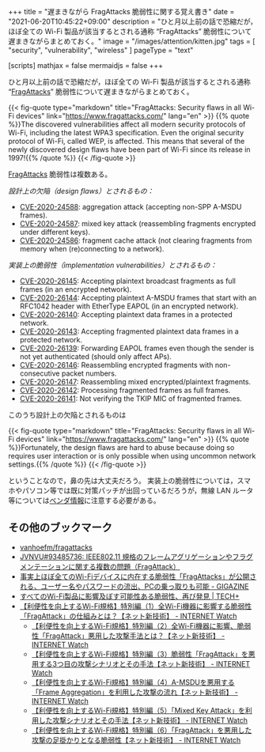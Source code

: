 +++
title = "遅まきながら FragAttacks 脆弱性に関する覚え書き"
date =  "2021-06-20T10:45:22+09:00"
description = "ひと月以上前の話で恐縮だが，ほぼ全ての Wi-Fi 製品が該当するとされる通称 “FragAttacks” 脆弱性について遅まきながらまとめておく。"
image = "/images/attention/kitten.jpg"
tags = [ "security", "vulnerability", "wireless" ]
pageType = "text"

[scripts]
  mathjax = false
  mermaidjs = false
+++

ひと月以上前の話で恐縮だが，ほぼ全ての Wi-Fi 製品が該当するとされる通称 “[FragAttacks]” 脆弱性について遅まきながらまとめておく。

{{< fig-quote type="markdown" title="FragAttacks: Security flaws in all Wi-Fi devices" link="https://www.fragattacks.com/" lang="en" >}}
{{% quote %}}The discovered vulnerabilities affect all modern security protocols of Wi-Fi, including the latest WPA3 specification. Even the original security protocol of Wi-Fi, called WEP, is affected. This means that several of the newly discovered design flaws have been part of Wi-Fi since its release in 1997!{{% /quote %}}
{{< /fig-quote >}}

[FragAttacks] 脆弱性は複数ある。

*設計上の欠陥（design flaws）とされるもの：*

- [CVE-2020-24588](https://nvd.nist.gov/vuln/detail/CVE-2020-24588): aggregation attack (accepting non-SPP A-MSDU frames).
- [CVE-2020-24587](https://nvd.nist.gov/vuln/detail/CVE-2020-24587): mixed key attack (reassembling fragments encrypted under different keys).
- [CVE-2020-24586](https://nvd.nist.gov/vuln/detail/CVE-2020-24586): fragment cache attack (not clearing fragments from memory when (re)connecting to a network).

*実装上の脆弱性（implementation vulnerabilities）とされるもの：*

- [CVE-2020-26145](https://nvd.nist.gov/vuln/detail/CVE-2020-26145): Accepting plaintext broadcast fragments as full frames (in an encrypted network).
- [CVE-2020-26144](https://nvd.nist.gov/vuln/detail/CVE-2020-26144): Accepting plaintext A-MSDU frames that start with an RFC1042 header with EtherType EAPOL (in an encrypted network).
- [CVE-2020-26140](https://nvd.nist.gov/vuln/detail/CVE-2020-26140): Accepting plaintext data frames in a protected network.
- [CVE-2020-26143](https://nvd.nist.gov/vuln/detail/CVE-2020-26143): Accepting fragmented plaintext data frames in a protected network.
- [CVE-2020-26139](https://nvd.nist.gov/vuln/detail/CVE-2020-26139): Forwarding EAPOL frames even though the sender is not yet authenticated (should only affect APs).
- [CVE-2020-26146](https://nvd.nist.gov/vuln/detail/CVE-2020-26146): Reassembling encrypted fragments with non-consecutive packet numbers.
- [CVE-2020-26147](https://nvd.nist.gov/vuln/detail/CVE-2020-26147): Reassembling mixed encrypted/plaintext fragments.
- [CVE-2020-26142](https://nvd.nist.gov/vuln/detail/CVE-2020-26142): Processing fragmented frames as full frames.
- [CVE-2020-26141](https://nvd.nist.gov/vuln/detail/CVE-2020-26141): Not verifying the TKIP MIC of fragmented frames.

このうち設計上の欠陥とされるものは

{{< fig-quote type="markdown" title="FragAttacks: Security flaws in all Wi-Fi devices" link="https://www.fragattacks.com/" lang="en" >}}
{{% quote %}}Fortunately, the design flaws are hard to abuse because doing so requires user interaction or is only possible when using uncommon network settings.{{% /quote %}}
{{< /fig-quote >}}

ということなので，鼻の先は大丈夫だろう。
実装上の脆弱性については，スマホやパソコン等では既に対策パッチが出回っているだろうが，無線 LAN ルータ等については[ベンダ情報](https://jvn.jp/vu/JVNVU93485736/ "JVNVU#93485736: IEEE802.11 規格のフレームアグリゲーションやフラグメンテーションに関する複数の問題（FragAttack）")に注意する必要がある。

## その他のブックマーク

- [vanhoefm/fragattacks](https://github.com/vanhoefm/fragattacks)
- [JVNVU#93485736: IEEE802.11 規格のフレームアグリゲーションやフラグメンテーションに関する複数の問題（FragAttack）](https://jvn.jp/vu/JVNVU93485736/)
- [事実上ほぼ全てのWi-Fiデバイスに内在する脆弱性「FragAttacks」が公開される、ユーザー名やパスワードの流出、PCの乗っ取りも可能 - GIGAZINE](https://gigazine.net/news/20210512-fragattacks-security-flaws-all-wi-fi-devices/)
- [すべてのWi-Fi製品に影響及ぼす可能性ある脆弱性、再び発見 | TECH+](https://news.mynavi.jp/article/20210513-1887755/)
- [【利便性を向上するWi-Fi規格】特別編（1）全Wi-Fi機器に影響する脆弱性「FragAttack」の仕組みとは？【ネット新技術】 - INTERNET Watch](https://internet.watch.impress.co.jp/docs/column/nettech/1325925.html)
  - [【利便性を向上するWi-Fi規格】特別編（2）全Wi-Fi機器に影響、脆弱性「FragAttack」悪用した攻撃手法とは？【ネット新技術】 - INTERNET Watch](https://internet.watch.impress.co.jp/docs/column/nettech/1328278.html)
  - [【利便性を向上するWi-Fi規格】特別編（3）脆弱性「FragAttack」を悪用する3つ目の攻撃シナリオとその手法【ネット新技術】 - INTERNET Watch](https://internet.watch.impress.co.jp/docs/column/nettech/1329160.html)
  - [【利便性を向上するWi-Fi規格】特別編（4）A-MSDUを悪用する「Frame Aggregation」を利用した攻撃の流れ【ネット新技術】 - INTERNET Watch](https://internet.watch.impress.co.jp/docs/column/nettech/1331301.html)
  - [【利便性を向上するWi-Fi規格】特別編（5）「Mixed Key Attack」を利用した攻撃シナリオとその手法【ネット新技術】 - INTERNET Watch](https://internet.watch.impress.co.jp/docs/column/nettech/1332573.html)
  - [【利便性を向上するWi-Fi規格】特別編（6）「FragAttack」を悪用した攻撃の足掛かりとなる脆弱性【ネット新技術】 - INTERNET Watch](https://internet.watch.impress.co.jp/docs/column/nettech/1334200.html)

[FragAttacks]: https://www.fragattacks.com/ "FragAttacks: Security flaws in all Wi-Fi devices"
